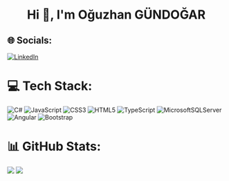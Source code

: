 <h1 align="center">Hi 👋, I'm Oğuzhan GÜNDOĞAR</h1>

## 🌐 Socials:
[![LinkedIn](https://img.shields.io/badge/LinkedIn-%230077B5.svg?logo=linkedin&logoColor=white)](https://linkedin.com/in/oguzhangundogar) 

# 💻 Tech Stack:
![C#](https://img.shields.io/badge/c%23-%23239120.svg?style=for-the-badge&logo=csharp&logoColor=white) ![JavaScript](https://img.shields.io/badge/javascript-%23323330.svg?style=for-the-badge&logo=javascript&logoColor=%23F7DF1E) ![CSS3](https://img.shields.io/badge/css3-%231572B6.svg?style=for-the-badge&logo=css3&logoColor=white) ![HTML5](https://img.shields.io/badge/html5-%23E34F26.svg?style=for-the-badge&logo=html5&logoColor=white) ![TypeScript](https://img.shields.io/badge/typescript-%23007ACC.svg?style=for-the-badge&logo=typescript&logoColor=white) ![MicrosoftSQLServer](https://img.shields.io/badge/Microsoft%20SQL%20Server-CC2927?style=for-the-badge&logo=microsoft%20sql%20server&logoColor=white) ![Angular](https://img.shields.io/badge/angular-%23DD0031.svg?style=for-the-badge&logo=angular&logoColor=white) ![Bootstrap](https://img.shields.io/badge/bootstrap-%238511FA.svg?style=for-the-badge&logo=bootstrap&logoColor=white)
# 📊 GitHub Stats:
![](https://github-readme-streak-stats.herokuapp.com/?user=ogundogar&theme=dark&hide_border=true)
![](https://github-readme-stats.vercel.app/api/top-langs/?username=ogundogar&theme=dark&hide_border=true&include_all_commits=false&count_private=true&layout=compact)


<!--![](https://github-readme-stats.vercel.app/api?username=ogundogar&theme=dark&hide_border=true&include_all_commits=false&count_private=true) -->
<!--![](https://github-readme-streak-stats.herokuapp.com/?user=ogundogar&theme=dark&hide_border=true)<br/>-->


<!-- Proudly created with GPRM ( https://gprm.itsvg.in ) -->
